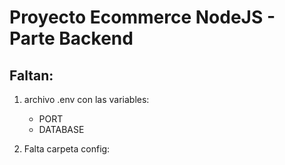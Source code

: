 # Proyecto Ecommerce NodeJS - Parte Backend

## Faltan:

1. archivo .env con las variables:

   - PORT
   - DATABASE

2. Falta carpeta config:

